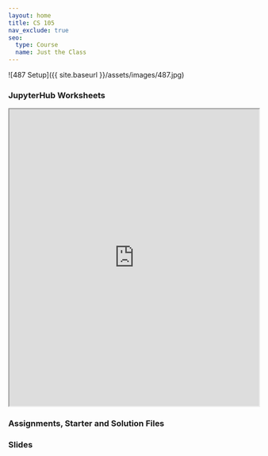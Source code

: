 ```yaml
---
layout: home
title: CS 105 
nav_exclude: true
seo:
  type: Course
  name: Just the Class
---
```

![487 Setup]({{ site.baseurl }}/assets/images/487.jpg)


### JupyterHub Worksheets

<iframe src="https://github.com/CoffeePoweredComputers/487-data-structures-worksheets" width="100%" height="600"></iframe>


### Assignments, Starter and Solution Files


### Slides

